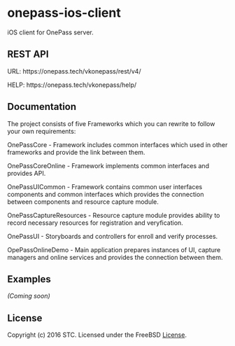 # onepass-ios-client
iOS client for OnePass server.

## REST API
<p>URL: https://onepass.tech/vkonepass/rest/v4/</p>
<p>HELP: https://onepass.tech/vkonepass/help/</p>

## Documentation

The project consists of five Frameworks which you can rewrite to follow your own requirements:

OnePassCore - Framework includes common interfaces which used in other frameworks and provide the link between them.

OnePassCoreOnline - Framework implements common interfaces and provides API.

OnePassUICommon - Framework contains common user interfaces components and common interfaces which provides the connection between components and resource capture module.

OnePassCaptureResources - Resource capture module provides ability to record necessary resources for registration and veryfication.

OnePassUI - Storyboards and controllers for enroll and verify processes.

OpePassOnlineDemo - Main application prepares instances of UI, capture managers and online services and provides the connection between them.

## Examples
_(Coming soon)_

## License
Copyright (c) 2016 STC. Licensed under the FreeBSD <a href="https://onepass.tech/license-agreement.html">License</a>.

